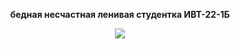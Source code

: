 <p align="center"><b>бедная несчастная ленивая студентка ИВТ-22-1Б</b></p>
<p align="center"><img src="https://i.ibb.co/YN04H68/u-M61-ONFj-N5w.jpg"></p>
